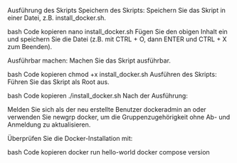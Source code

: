 Ausführung des Skripts
Speichern des Skripts: Speichern Sie das Skript in einer Datei, z.B. install_docker.sh.

bash
Code kopieren
nano install_docker.sh
Fügen Sie den obigen Inhalt ein und speichern Sie die Datei (z.B. mit CTRL + O, dann ENTER und CTRL + X zum Beenden).

Ausführbar machen: Machen Sie das Skript ausführbar.

bash
Code kopieren
chmod +x install_docker.sh
Ausführen des Skripts: Führen Sie das Skript als Root aus.

bash
Code kopieren
./install_docker.sh
Nach der Ausführung:

Melden Sie sich als der neu erstellte Benutzer dockeradmin an oder verwenden Sie newgrp docker, um die Gruppenzugehörigkeit ohne Ab- und Anmeldung zu aktualisieren.

Überprüfen Sie die Docker-Installation mit:

bash
Code kopieren
docker run hello-world
docker compose version

